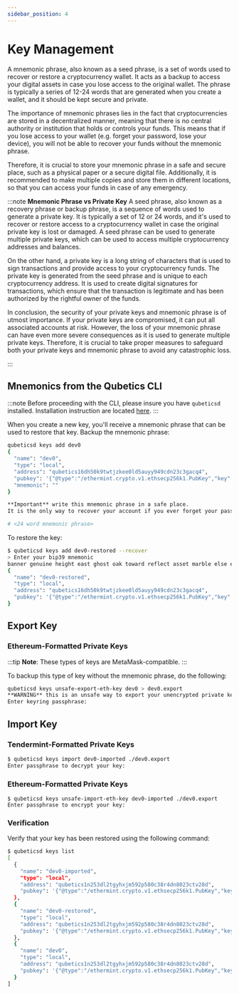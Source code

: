 ```yaml
---
sidebar_position: 4
---
```


# Key Management

A mnemonic phrase, also known as a seed phrase, is a set of words used to recover or restore a cryptocurrency wallet.
It acts as a backup to access your digital assets in case you lose access to the original wallet. The phrase is
typically a series of 12-24 words that are generated when you create a wallet, and it should be kept secure and
 private.

The importance of mnemonic phrases lies in the fact that cryptocurrencies are stored in a decentralized manner,
meaning that there is no central authority or institution that holds or controls your funds. This means that if
you lose access to your wallet (e.g. forget your password, lose your device), you will not be able to recover
your funds without the mnemonic phrase.

Therefore, it is crucial to store your mnemonic phrase in a safe and secure place, such as a physical paper or
a secure digital file. Additionally, it is recommended to make multiple copies and store them in different
locations, so that you can access your funds in case of any emergency.

:::note
**Mnemonic Phrase vs Private Key**
A seed phrase, also known as a recovery phrase or backup phrase, is a sequence of words used to generate a private
key. It is typically a set of 12 or 24 words, and it's used to recover or restore access to a cryptocurrency wallet
in case the original private key is lost or damaged. A seed phrase can be used to generate multiple private keys,
which can be used to access multiple cryptocurrency addresses and balances.

On the other hand, a private key is a long string of characters that is used to sign transactions and provide access
to your cryptocurrency funds. The private key is generated from the seed phrase and is unique to each cryptocurrency
address. It is used to create digital signatures for transactions, which ensure that the transaction is legitimate
and has been authorized by the rightful owner of the funds.

In conclusion, the security of your private keys and mnemonic phrase is of utmost importance. If your private keys
 are compromised, it can put all associated accounts at risk. However, the loss of your mnemonic phrase can have
 even more severe consequences as it is used to generate multiple private keys. Therefore, it is crucial to take
  proper measures to safeguard both your private keys and mnemonic phrase to avoid any catastrophic loss.

:::

## Mnemonics from the Qubetics CLI

:::note
Before proceeding with the CLI, please insure you have `qubeticsd` installed. Installation instruction are located [here](./../../protocol/qubetics-cli).
:::

When you create a new key, you'll receive a mnemonic phrase that can be used to restore that key. Backup the mnemonic phrase:

```bash
qubeticsd keys add dev0
{
  "name": "dev0",
  "type": "local",
  "address": "qubetics16dh50k9twtjzkee0ld5auyy949cdn23c3gacq4",
  "pubkey": '{"@type":"/ethermint.crypto.v1.ethsecp256k1.PubKey","key":"AsV5oddeB+hkByIJo/4lZiVUgXTzNfBPKC73cZ4K1YD2"}',
  "mnemonic": ""
}

**Important** write this mnemonic phrase in a safe place.
It is the only way to recover your account if you ever forget your password.

# <24 word mnemonic phrase>
```

To restore the key:

```bash
$ qubeticsd keys add dev0-restored --recover
> Enter your bip39 mnemonic
banner genuine height east ghost oak toward reflect asset marble else explain foster car nest make van divide twice culture announce shuffle net peanut
{
  "name": "dev0-restored",
  "type": "local",
  "address": "qubetics16dh50k9twtjzkee0ld5auyy949cdn23c3gacq4",
  "pubkey": '{"@type":"/ethermint.crypto.v1.ethsecp256k1.PubKey","key":"AsV5oddeB+hkByIJo/4lZiVUgXTzNfBPKC73cZ4K1YD2"}'
}
```

## Export Key


### Ethereum-Formatted Private Keys

:::tip
**Note**: These types of keys are MetaMask-compatible.
:::

To backup this type of key without the mnemonic phrase, do the following:

```bash
qubeticsd keys unsafe-export-eth-key dev0 > dev0.export
**WARNING** this is an unsafe way to export your unencrypted private key, are you sure? [y/N]: y
Enter keyring passphrase:
```

## Import Key

### Tendermint-Formatted Private Keys

```bash
$ qubeticsd keys import dev0-imported ./dev0.export
Enter passphrase to decrypt your key:
```

### Ethereum-Formatted Private Keys

```
$ qubeticsd keys unsafe-import-eth-key dev0-imported ./dev0.export
Enter passphrase to encrypt your key:
```

### Verification

Verify that your key has been restored using the following command:

```bash
$ qubeticsd keys list
[
  {
    "name": "dev0-imported",
    "type": "local",
    "address": "qubetics1n253dl2tgyhxjm592p580c38r4dn8023ctv28d",
    "pubkey": '{"@type":"/ethermint.crypto.v1.ethsecp256k1.PubKey","key":"ArJhve4v5HkLm+F7ViASU/rAGx7YrwU4+XKV2MNJt+Cq"}'
  },
  {
    "name": "dev0-restored",
    "type": "local",
    "address": "qubetics1n253dl2tgyhxjm592p580c38r4dn8023ctv28d",
    "pubkey": '{"@type":"/ethermint.crypto.v1.ethsecp256k1.PubKey","key":"ArJhve4v5HkLm+F7ViASU/rAGx7YrwU4+XKV2MNJt+Cq"}'
  },
  {
    "name": "dev0",
    "type": "local",
    "address": "qubetics1n253dl2tgyhxjm592p580c38r4dn8023ctv28d",
    "pubkey": '{"@type":"/ethermint.crypto.v1.ethsecp256k1.PubKey","key":"ArJhve4v5HkLm+F7ViASU/rAGx7YrwU4+XKV2MNJt+Cq"}'
  }
]
```

